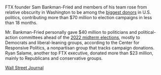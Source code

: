 FTX founder Sam Bankman-Fried and members of his team rose from relative obscurity in Washington to be among the [biggest donors](https://www.wsj.com/articles/crypto-firms-executives-step-up-campaign-donations-lobbying-ahead-of-midterms-11667612593?mod=article_inline) in U.S. politics, contributing more than $70 million to election campaigns in less than 18 months.

Mr. Bankman-Fried personally gave $40 million to politicians and political-action committees ahead of the [2022 midterm elections](https://www.wsj.com/election/2022/general?mod=article_relatedinline&mod=article_inline), mostly to Democrats and liberal-leaning groups, according to the Center for Responsive Politics, a nonpartisan group that tracks campaign donations. Ryan Salame, another top FTX executive, donated more than $23 million, mainly to Republicans and conservative groups.

[Wall Street Journal](https://www.wsj.com/articles/sam-bankman-fried-ftx-team-among-top-political-donors-before-bankruptcy-11668949205)